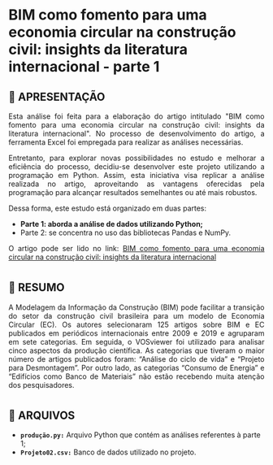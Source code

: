 # BIM como fomento para uma economia circular na construção civil: insights da literatura internacional - parte 1

## 🔎 APRESENTAÇÃO 

<div align="justify">
<p>Esta análise foi feita para a elaboração do artigo intitulado "BIM como fomento para uma economia circular na construção civil: insights da literatura internacional". No processo de desenvolvimento do artigo, a ferramenta Excel foi empregada para realizar as análises necessárias.

<p>Entretanto, para explorar novas possibilidades no estudo e melhorar a eficiência do processo, decidiu-se desenvolver este projeto utilizando a programação em Python. Assim, esta iniciativa visa replicar a análise realizada no artigo, aproveitando as vantagens oferecidas pela programação para alcançar resultados semelhantes ou até mais robustos.

Dessa forma, este estudo está organizado em duas partes: 
* **Parte 1:  aborda a análise de dados utilizando Python;**
* Parte 2: se concentra no uso das bibliotecas Pandas e NumPy.

<p>O artigo pode ser lido no link: <a href="https://eventos.antac.org.br/index.php/sbtic/article/view/595">BIM como fomento para uma economia circular na construção civil: insights da literatura internacional</a></p>


</div>

#
## 📄 RESUMO 

<div align="justify">
 A Modelagem da Informação da Construção (BIM) pode facilitar a transição do setor da construção civil brasileira para um modelo de Economia Circular (EC). Os autores selecionaram 125 artigos sobre BIM e EC publicados em periódicos internacionais entre 2009 e 2019 e agruparam em sete categorias. Em seguida, o VOSviewer foi utilizado para analisar cinco aspectos da produção científica. As categorias que tiveram o maior número de artigos publicados foram: “Análise do ciclo de vida” e “Projeto para Desmontagem”. Por outro lado, as categorias “Consumo de Energia” e “Edifícios como Banco de Materiais” não estão recebendo muita atenção dos pesquisadores.
</div>

#
## 📁 ARQUIVOS
* **`produção.py:`** Arquivo Python que contém as análises referentes à parte 1;
* **`Projeto02.csv:`** Banco de dados utilizado no projeto.
